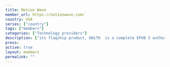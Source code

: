 ```yaml
---
title: Notion Wave
member_url: https://notionwave.com/
country: USA
series: ["country"] 
tags: ["members"]
categories: ["Technology providers"]
description: ["its flagship product, KNiTO  is a complete EPUB 3 authoring, publishing, sales, and reader solution. KNiTO Store is a dedicated EPUB 3 book shop."]
press:
active: true
layout: members 
permalink: ""
---
```

